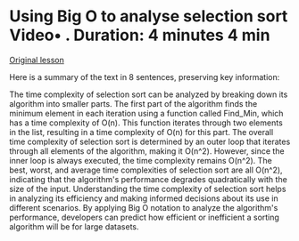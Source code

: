 # Using Big O to analyse selection sort Video• . Duration: 4 minutes 4 min

[Original lesson](https://www.coursera.org/learn/uol-fundamentals-of-computer-science/lecture/K2SJ9/using-big-o-to-analyse-selection-sort)

Here is a summary of the text in 8 sentences, preserving key information:

The time complexity of selection sort can be analyzed by breaking down its algorithm into smaller parts. The first part of the algorithm finds the minimum element in each iteration using a function called Find_Min, which has a time complexity of O(n). This function iterates through two elements in the list, resulting in a time complexity of O(n) for this part. The overall time complexity of selection sort is determined by an outer loop that iterates through all elements of the algorithm, making it O(n^2). However, since the inner loop is always executed, the time complexity remains O(n^2). The best, worst, and average time complexities of selection sort are all O(n^2), indicating that the algorithm's performance degrades quadratically with the size of the input. Understanding the time complexity of selection sort helps in analyzing its efficiency and making informed decisions about its use in different scenarios. By applying Big O notation to analyze the algorithm's performance, developers can predict how efficient or inefficient a sorting algorithm will be for large datasets.

